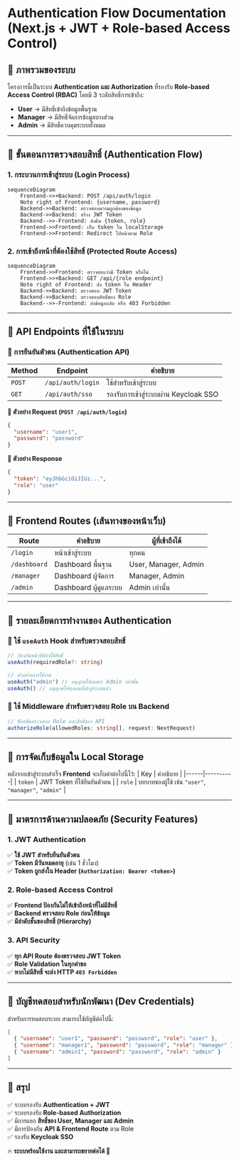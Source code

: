 # Authentication Flow Documentation (Next.js + JWT + Role-based Access Control)

## 📌 ภาพรวมของระบบ

โครงการนี้เป็นระบบ **Authentication และ Authorization** ที่รองรับ **Role-based Access Control (RBAC)** โดยมี 3 ระดับสิทธิ์การเข้าถึง:
- **User** → มีสิทธิ์เข้าถึงข้อมูลพื้นฐาน
- **Manager** → มีสิทธิ์จัดการข้อมูลบางส่วน
- **Admin** → มีสิทธิ์ควบคุมระบบทั้งหมด

---

## 🔹 **ขั้นตอนการตรวจสอบสิทธิ์ (Authentication Flow)**

### **1. กระบวนการเข้าสู่ระบบ (Login Process)**
```mermaid
sequenceDiagram
    Frontend->>+Backend: POST /api/auth/login
    Note right of Frontend: {username, password}
    Backend->>Backend: ตรวจสอบความถูกต้องของข้อมูล
    Backend->>Backend: สร้าง JWT Token
    Backend-->>-Frontend: ส่งคืน {token, role}
    Frontend->>Frontend: เก็บ token ใน localStorage
    Frontend->>Frontend: Redirect ไปหน้าตาม Role
```

### **2. การเข้าถึงหน้าที่ต้องใช้สิทธิ์ (Protected Route Access)**
```mermaid
sequenceDiagram
    Frontend->>Frontend: ตรวจสอบว่ามี Token หรือไม่
    Frontend->>+Backend: GET /api/{role endpoint}
    Note right of Frontend: ส่ง token ใน Header
    Backend->>Backend: ตรวจสอบ JWT Token
    Backend->>Backend: ตรวจสอบสิทธิ์ของ Role
    Backend-->>-Frontend: ส่งข้อมูลกลับ หรือ 403 Forbidden
```

---

## 🔹 **API Endpoints ที่ใช้ในระบบ**

### **📌 การยืนยันตัวตน (Authentication API)**
| Method | Endpoint | คำอธิบาย |
|--------|---------|----------|
| `POST` | `/api/auth/login` | ใช้สำหรับเข้าสู่ระบบ |
| `GET` | `/api/auth/sso` | รองรับการเข้าสู่ระบบผ่าน Keycloak SSO |

**📌 ตัวอย่าง Request (`POST /api/auth/login`)**
```json
{
  "username": "user1",
  "password": "password"
}
```
**📌 ตัวอย่าง Response**
```json
{
  "token": "eyJhbGciOiJIUz...",
  "role": "user"
}
```

---

## 🔹 **Frontend Routes (เส้นทางของหน้าเว็บ)**

| Route | คำอธิบาย | ผู้ที่เข้าถึงได้ |
|--------|---------|----------------|
| `/login` | หน้าเข้าสู่ระบบ | ทุกคน |
| `/dashboard` | Dashboard พื้นฐาน | User, Manager, Admin |
| `/manager` | Dashboard ผู้จัดการ | Manager, Admin |
| `/admin` | Dashboard ผู้ดูแลระบบ | Admin เท่านั้น |

---

## 🔹 **รายละเอียดการทำงานของ Authentication**

### **📌 ใช้ `useAuth` Hook สำหรับตรวจสอบสิทธิ์**
```typescript
// ป้องกันหน้าที่ต้องใช้สิทธิ์
useAuth(requiredRole?: string)

// ตัวอย่างการใช้งาน
useAuth("admin") // อนุญาตให้เฉพาะ Admin เท่านั้น
useAuth() // อนุญาตให้ทุกคนที่เข้าสู่ระบบแล้ว
```

### **📌 ใช้ Middleware สำหรับตรวจสอบ Role บน Backend**
```typescript
// ฟังก์ชันตรวจสอบ Role และสิทธิ์ของ API
authorizeRole(allowedRoles: string[], request: NextRequest)
```

---

## 🔹 **การจัดเก็บข้อมูลใน Local Storage**
หลังจากเข้าสู่ระบบสำเร็จ **Frontend** จะเก็บค่าต่อไปนี้ไว้:
| Key | คำอธิบาย |
|------|----------|
| `token` | JWT Token ที่ใช้ยืนยันตัวตน |
| `role` | บทบาทของผู้ใช้ เช่น `"user"`, `"manager"`, `"admin"` |

---

## 🔹 **มาตรการด้านความปลอดภัย (Security Features)**

### **1. JWT Authentication**
✅ **ใช้ JWT สำหรับยืนยันตัวตน**  
✅ **Token มีวันหมดอายุ** (เช่น 1 ชั่วโมง)  
✅ **Token ถูกส่งใน Header (`Authorization: Bearer <token>`)**  

### **2. Role-based Access Control**
✅ **Frontend ป้องกันไม่ให้เข้าถึงหน้าที่ไม่มีสิทธิ์**  
✅ **Backend ตรวจสอบ Role ก่อนให้ข้อมูล**  
✅ **มีลำดับชั้นของสิทธิ์ (Hierarchy)**  

### **3. API Security**
✅ **ทุก API Route ต้องตรวจสอบ JWT Token**  
✅ **Role Validation ในทุกคำขอ**  
✅ **หากไม่มีสิทธิ์ จะส่ง HTTP `403 Forbidden`**  

---

## 🔹 **บัญชีทดสอบสำหรับนักพัฒนา (Dev Credentials)**

สำหรับการทดสอบระบบ สามารถใช้บัญชีต่อไปนี้:

```json
[
  { "username": "user1", "password": "password", "role": "user" },
  { "username": "manager1", "password": "password", "role": "manager" },
  { "username": "admin1", "password": "password", "role": "admin" }
]
```

---

## 🎯 **สรุป**
✅ ระบบรองรับ **Authentication + JWT**  
✅ ระบบรองรับ **Role-based Authorization**  
✅ มีการแยก **สิทธิ์ของ User, Manager และ Admin**  
✅ มีการป้องกัน **API & Frontend Route** ตาม Role  
✅ รองรับ **Keycloak SSO**  

🔥 **ระบบพร้อมใช้งาน และสามารถขยายต่อได้ 🎉**

